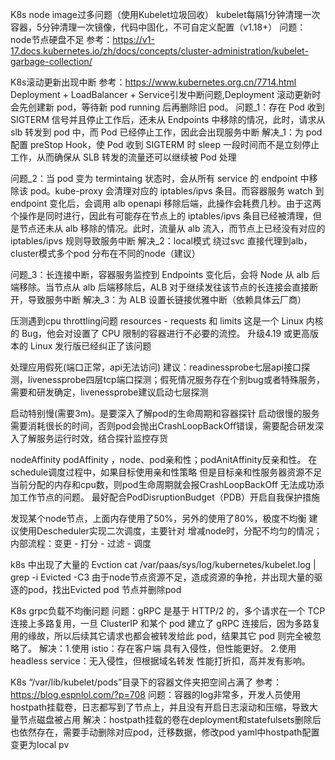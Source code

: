 
K8s node image过多问题（使用Kubelet垃圾回收）
kubelet每隔1分钟清理一次容器，5分钟清理一次镜像，代码中固化，不可自定义配置（v1.18+）
问题：node节点硬盘不足
参考：https://v1-17.docs.kubernetes.io/zh/docs/concepts/cluster-administration/kubelet-garbage-collection/

K8s滚动更新出现中断
参考：https://www.kubernetes.org.cn/7714.html
Deployment + LoadBalancer + Service引发中断问题,Deployment 滚动更新时会先创建新 pod，等待新 pod running 后再删除旧 pod。
问题_1：存在 Pod 收到 SIGTERM 信号并且停止工作后，还未从 Endpoints 中移除的情况，此时，请求从 slb 转发到 pod 中，而 Pod 已经停止工作，因此会出现服务中断
解决_1：为 pod 配置 preStop Hook，使 Pod 收到 SIGTERM 时 sleep 一段时间而不是立刻停止工作，从而确保从 SLB 转发的流量还可以继续被 Pod 处理

问题_2：当 pod 变为 termintaing 状态时，会从所有 service 的 endpoint 中移除该 pod。kube-proxy 会清理对应的 iptables/ipvs 条目。而容器服务 watch 到 endpoint 变化后，会调用 alb openapi 移除后端，此操作会耗费几秒。由于这两个操作是同时进行，因此有可能存在节点上的 iptables/ipvs 条目已经被清理，但是节点还未从 alb 移除的情况。此时，流量从 alb 流入，而节点上已经没有对应的 iptables/ipvs 规则导致服务中断
解决_2：local模式 绕过svc 直接代理到alb，cluster模式多个pod 分布在不同的node（建议）

问题_3：长连接中断，容器服务监控到 Endpoints 变化后，会将 Node 从 alb 后端移除。当节点从 alb 后端移除后，ALB 对于继续发往该节点的长连接会直接断开，导致服务中断
解决_3：为 ALB 设置长链接优雅中断（依赖具体云厂商）

压测遇到cpu throttling问题 resources - requests 和 limits
这是一个 Linux 内核的 Bug，他会对设置了 CPU 限制的容器进行不必要的流控。 升级4.19 或更高版本的 Linux 发行版已经纠正了该问题

处理应用假死(端口正常，api无法访问)
建议：readinessprobe七层api接口探测，livenessprobe四层tcp端口探测；假死情况服务存在个别bug或者特殊服务，需要和研发确定，livenessprobe建议启动七层探测

启动特别慢(需要3m)。是要深入了解pod的生命周期和容器探针
启动很慢的服务需要消耗很长的时间，否则pod会抛出CrashLoopBackOff错误，需要配合研发深入了解服务运行时效，结合探针监控存货

nodeAffinity podAffinity ，node、pod亲和性；podAnitAffinity反亲和性。
在schedule调度过程中，如果目标使用亲和性策略 但是目标亲和性服务器资源不足当前分配的内存和cpu数，则pod生命周期就会报CrashLoopBackOff 无法成功添加工作节点的问题。 最好配合PodDisruptionBudget（PDB）开启自我保护措施

发现某个node节点，上面内存使用了50%，另外的使用了80%，极度不均衡
建议使用Descheduler实现二次调度，主要针对 增减node时，分配不均匀的情况；内部流程：变更 - 打分 - 过滤 - 调度

k8s 中出现了大量的 Evction
cat /var/paas/sys/log/kubernetes/kubelet.log | grep -i Evicted -C3
由于node节点资源不足，造成资源的争抢，并出现大量的驱逐的pod，找出Evicted pod 节点并删除pod

K8s grpc负载不均衡问题
问题：gRPC 是基于 HTTP/2 的，多个请求在一个 TCP 连接上多路复用，一旦 ClusterIP 和某个 pod 建立了 gRPC 连接后，因为多路复用的缘故，所以后续其它请求也都会被转发给此 pod，结果其它 pod 则完全被忽略了。
解决：1.使用 istio：存在客户端 具有入侵性，但性能更好。
           2.使用headless service：无入侵性，但根据域名转发 性能打折扣，高并发有影响。

K8s “/var/lib/kubelet/pods”目录下的容器文件夹把空间占满了
参考：https://blog.espnlol.com/?p=708
问题：容器的log非常多，开发人员使用hostpath挂载卷，日志都写到了节点上，并且没有开启日志滚动和压缩，导致大量节点磁盘被占用
解决：hostpath挂载的卷在deployment和statefulsets删除后也依然存在，需要手动删除对应pod，迁移数据，修改pod yaml中hostpath配置变更为local pv
